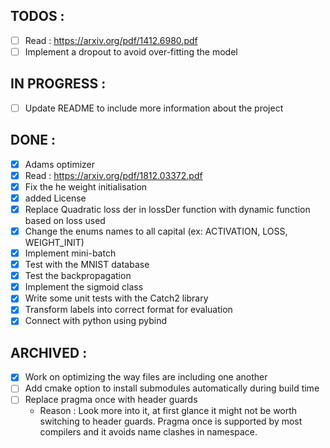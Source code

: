 ## TODOS :

- [ ] Read : https://arxiv.org/pdf/1412.6980.pdf
- [ ] Implement a dropout to avoid over-fitting the model

## IN PROGRESS :

- [ ] Update README to include more information about the project

## DONE :

- [x] Adams optimizer
- [x] Read : https://arxiv.org/pdf/1812.03372.pdf
- [x] Fix the he weight initialisation
- [x] added License
- [x] Replace Quadratic loss der in lossDer function with dynamic function based on loss used
- [x] Change the enums names to all capital (ex: ACTIVATION, LOSS, WEIGHT_INIT)
- [x] Implement mini-batch
- [x] Test with the MNIST database
- [x] Test the backpropagation
- [x] Implement the sigmoid class
- [x] Write some unit tests with the Catch2 library
- [x] Transform labels into correct format for evaluation
- [x] Connect with python using pybind

## ARCHIVED :

- [x] Work on optimizing the way files are including one another
- [ ] Add cmake option to install submodules automatically during build time
- [ ] Replace pragma once with header guards
  - Reason : Look more into it, at first glance it might not be worth switching to header guards. Pragma once is supported by most compilers and it avoids name clashes in namespace.
